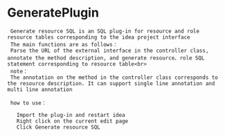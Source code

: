 # GeneratePlugin
     Generate resource SQL is an SQL plug-in for resource and role resource tables corresponding to the idea project interface
     The main functions are as follows：
     Parse the URL of the external interface in the controller class, annotate the method description, and generate resource、role SQL statement corresponding to resource table<br>
     note：
     The annotation on the method in the controller class corresponds to the resource description. It can support single line annotation and multi line annotation
 
     how to use：

       Import the plug-in and restart idea
       Right click on the current edit page
       Click Generate resource SQL

